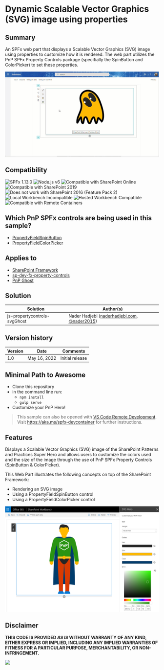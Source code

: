 # Dynamic Scalable Vector Graphics (SVG) image using properties

## Summary

An SPFx web part that displays a Scalable Vector Graphics (SVG) image using properties to customize how it is rendered. The web part utilizes the PnP SPFx Property Controls package (specifially the SpinButton and ColorPicker) to set these properties.

![picture of the web part in action](./assets/ghost2022-05-12_11-05-49.gif)


## Compatibility

![SPFx 1.13.0](https://img.shields.io/badge/SPFx-1.13.0-green.svg) 
![Node.js v6](https://img.shields.io/badge/Node.js-v14-green.svg) 
![Compatible with SharePoint Online](https://img.shields.io/badge/SharePoint%20Online-Compatible-green.svg)
![Compatible with SharePoint 2019](https://img.shields.io/badge/SharePoint%20Server%202019-Incompatible-red.svg)
![Does not work with SharePoint 2016 (Feature Pack 2)](https://img.shields.io/badge/SharePoint%20Server%202016%20(Feature%20Pack%202)-Incompatible-red.svg "SharePoint Server 2016 Feature Pack 2 requires SPFx 1.1")
![Local Workbench Incompatible](https://img.shields.io/badge/Local%20Workbench-Incompatible-red.svg)
![Hosted Workbench Compatible](https://img.shields.io/badge/Hosted%20Workbench-Compatible-green.svg)
![Compatible with Remote Containers](https://img.shields.io/badge/Remote%20Containers-Compatible-green.svg)

## Which PnP SPFx controls are being used in this sample?

* [PropertyFieldSpinButton](https://github.com/pnp/sp-dev-fx-property-controls/wiki/PropertyFieldSpinButton)
* [PropertyFieldColorPicker](https://github.com/pnp/sp-dev-fx-property-controls/wiki/PropertyFieldColorPicker)

## Applies to

* [SharePoint Framework](https://docs.microsoft.com/sharepoint/dev/spfx/sharepoint-framework-overview)
* [sp-dev-fx-property-controls](https://github.com/pnp/sp-dev-fx-property-controls)
* [PnP Ghost](https://github.com/nader2015/ghostNew)

## Solution

Solution|Author(s)
--------|---------
js-propertycontrols-svgGhost | Nader Hadjebi ([naderhadjebi.com](https://www.naderhadjebi.com), [@nader2015](https://twitter.com/nader2015))

## Version history

Version|Date|Comments
-------|----|--------
1.0|May 16, 2022|Initial release



## Minimal Path to Awesome

- Clone this repository
- in the command line run:
  - `npm install`
  - `gulp serve`
- Customize your PnP Hero!

>  This sample can also be opened with [VS Code Remote Development](https://code.visualstudio.com/docs/remote/remote-overview). Visit https://aka.ms/spfx-devcontainer for further instructions.

## Features
Displays a Scalable Vector Graphics (SVG) image of the SharePoint Patterns and Practices Super Hero and allows users to customize the colors used and the size of the image through the use of PnP SPFx Property Controls (SpinButton & ColorPicker).

This Web Part illustrates the following concepts on top of the SharePoint Framework:

- Rendering an SVG image
- Using a PropertyFieldSpinButton control
- Using a PropertyFieldColorPicker control

![Screenshot](./assets/js-propertycontrols-svg.png)


## Disclaimer

**THIS CODE IS PROVIDED *AS IS* WITHOUT WARRANTY OF ANY KIND, EITHER EXPRESS OR IMPLIED, INCLUDING ANY IMPLIED WARRANTIES OF FITNESS FOR A PARTICULAR PURPOSE, MERCHANTABILITY, OR NON-INFRINGEMENT.**



<img src="https://pnptelemetry.azurewebsites.net/sp-dev-fx-webparts/samples/js-propertycontrols-svg" />

